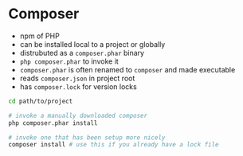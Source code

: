 # Composer

* npm of PHP
* can be installed local to a project or globally
* distrubuted as a `composer.phar` binary
* `php composer.phar` to invoke it
* `composer.phar` is often renamed to `composer` and made executable
* reads `composer.json` in project root
* has `composer.lock` for version locks

```bash
cd path/to/project

# invoke a manually downloaded composer
php composer.phar install

# invoke one that has been setup more nicely
composer install # use this if you already have a lock file
```

